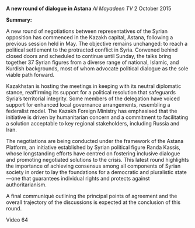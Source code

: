 **A new round of dialogue in Astana** _Al Mayadeen TV_ 2 October 2015

**Summary:**

A new round of negotiations between representatives of the Syrian opposition has commenced in the Kazakh capital, Astana, following a previous session held in May. The objective remains unchanged: to reach a political settlement to the protracted conflict in Syria. Convened behind closed doors and scheduled to continue until Sunday, the talks bring together 37 Syrian figures from a diverse range of national, Islamic, and Kurdish backgrounds, most of whom advocate political dialogue as the sole viable path forward.

Kazakhstan is hosting the meetings in keeping with its neutral diplomatic stance, reaffirming its support for a political resolution that safeguards Syria’s territorial integrity. Some members of the delegation have voiced support for enhanced local governance arrangements, resembling a federalist model. The Kazakh Foreign Ministry has emphasised that the initiative is driven by humanitarian concern and a commitment to facilitating a solution acceptable to key regional stakeholders, including Russia and Iran.

The negotiations are being conducted under the framework of the Astana Platform, an initiative established by Syrian political figure Randa Kassis, whose longstanding efforts have centred on fostering inclusive dialogue and promoting negotiated solutions to the crisis. This latest round highlights the importance of achieving consensus among all components of Syrian society in order to lay the foundations for a democratic and pluralistic state—one that guarantees individual rights and protects against authoritarianism.

A final communiqué outlining the principal points of agreement and the overall trajectory of the discussions is expected at the conclusion of this round.

Video 64